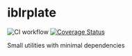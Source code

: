 # iblrplate
![CI workflow](https://github.com/int-brain-lab/iblrplate/actions/workflows/main.yaml/badge.svg?branch=main)
[![Coverage Status](https://coveralls.io/repos/github/int-brain-lab/iblrplate/badge.svg?branch=main)](https://coveralls.io/github/int-brain-lab/iblrplate?branch=main)

Small utilities with minimal dependencies
